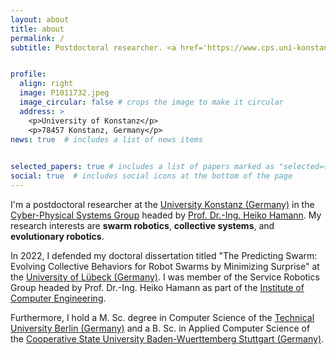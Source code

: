 ```yaml
---
layout: about
title: about
permalink: /
subtitle: Postdoctoral researcher. <a href='https://www.cps.uni-konstanz.de'>Universität Konstanz, Germany</a>. 


profile:
  align: right
  image: P1011732.jpeg
  image_circular: false # crops the image to make it circular
  address: >
    <p>University of Konstanz</p>
    <p>78457 Konstanz, Germany</p>
news: true  # includes a list of news items
 

selected_papers: true # includes a list of papers marked as "selected={true}"
social: true  # includes social icons at the bottom of the page
---
```



I'm a postdoctoral researcher at the <a href="https://www.uni-konstanz.de">University Konstanz (Germany)</a> in the <a href="https://www.cps.uni-konstanz.de">Cyber-Physical Systems Group</a> headed by <a href="http://heikohamann.de">Prof. Dr.-Ing. Heiko Hamann</a>.
My research interests are <b>swarm robotics</b>, <b>collective systems</b>, and <b>evolutionary robotics</b>. 

In 2022, I defended my doctoral dissertation titled "The Predicting Swarm: Evolving Collective Behaviors for Robot Swarms by Minimizing Surprise" at the <a href="https://www.uni-luebeck.de/">University of Lübeck (Germany)</a>. 
I was member of the Service Robotics Group headed by Prof. Dr.-Ing. Heiko Hamann as part of the <a href="https://www.iti.uni-luebeck.de">Institute of Computer Engineering</a>.

Furthermore, I hold a M. Sc. degree in Computer Science of the <a href="https://www.tu-berlin.de">Technical University Berlin (Germany)</a> and a B. Sc. in Applied Computer Science of the <a href="https://www.dhbw-stuttgart.de">Cooperative State University Baden-Wuerttemberg Stuttgart (Germany)</a>. 
